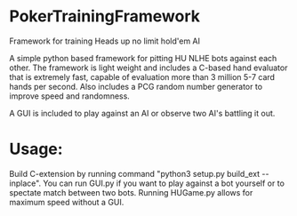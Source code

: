 # PokerTrainingFramework
Framework for training Heads up no limit hold'em AI

A simple python based framework for pitting HU NLHE bots against each other.
The framework is light weight and includes a C-based hand evaluator that is extremely fast, capable of evaluation more than 3 million 5-7 card hands per second. Also includes a PCG random number generator to improve speed and randomness.

A GUI is included to play against an AI or observe two AI's battling it out.

# Usage:
Build C-extension by running command "python3 setup.py build_ext --inplace".
You can run GUI.py if you want to play against a bot yourself or to spectate match between two bots.
Running HUGame.py allows for maximum speed without a GUI.
